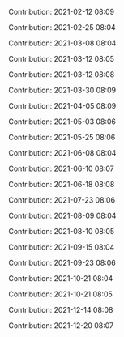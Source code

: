 Contribution: 2021-02-12 08:09

Contribution: 2021-02-25 08:04

Contribution: 2021-03-08 08:04

Contribution: 2021-03-12 08:05

Contribution: 2021-03-12 08:08

Contribution: 2021-03-30 08:09

Contribution: 2021-04-05 08:09

Contribution: 2021-05-03 08:06

Contribution: 2021-05-25 08:06

Contribution: 2021-06-08 08:04

Contribution: 2021-06-10 08:07

Contribution: 2021-06-18 08:08

Contribution: 2021-07-23 08:06

Contribution: 2021-08-09 08:04

Contribution: 2021-08-10 08:05

Contribution: 2021-09-15 08:04

Contribution: 2021-09-23 08:06

Contribution: 2021-10-21 08:04

Contribution: 2021-10-21 08:05

Contribution: 2021-12-14 08:08

Contribution: 2021-12-20 08:07

